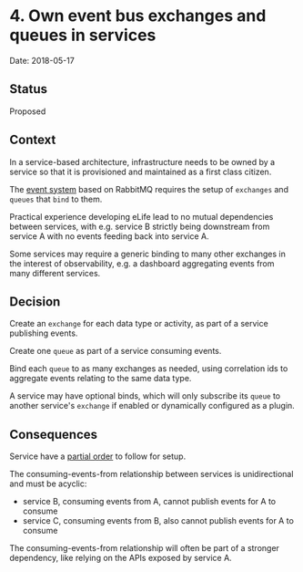 # 4. Own event bus exchanges and queues in services

Date: 2018-05-17

## Status

Proposed

## Context

In a service-based architecture, infrastructure needs to be owned by a service so that it is provisioned and maintained as a first class citizen.

The [event system](0001-events-system.md) based on RabbitMQ requires the setup of `exchanges` and `queues` that `bind` to them.

Practical experience developing eLife lead to no mutual dependencies between services, with e.g. service B strictly being downstream from service A with no events feeding back into service A.

Some services may require a generic binding to many other exchanges in the interest of observability, e.g. a dashboard aggregating events from many different services.

## Decision

Create an `exchange` for each data type or activity, as part of a service publishing events.

Create one `queue` as part of a service consuming events.

Bind each `queue` to as many exchanges as needed, using correlation ids to aggregate events relating to the same data type.

A service may have optional binds, which will only subscribe its `queue` to another service's `exchange` if enabled or dynamically configured as a plugin.

## Consequences

Service have a [partial order](https://en.wikipedia.org/wiki/Partially_ordered_set) to follow for setup.

The consuming-events-from relationship between services is unidirectional and must be acyclic:

- service B, consuming events from A, cannot publish events for A to consume
- service C, consuming events from B, also cannot publish events for A to consume

The consuming-events-from relationship will often be part of a stronger dependency, like relying on the APIs exposed by service A.

